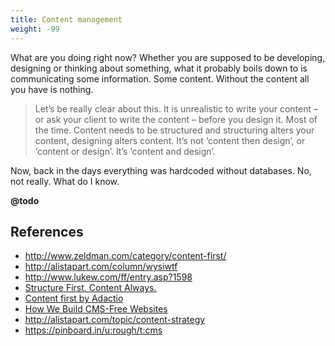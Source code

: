 ```yaml
---
title: Content management
weight: -99
---
```


What are you doing right now? Whether you are supposed to be developing, designing or thinking about something, what it probably boils down to is communicating some information. Some content. Without the content all you have is nothing.

> Let’s be really clear about this. It is unrealistic to write your content – or ask your client to write the content – before you design it. Most of the time. Content needs to be structured and structuring alters your content, designing alters content. It’s not ‘content then design’, or ‘content or design’. It’s ‘content and design’.

Now, back in the days everything was hardcoded without databases. No, not really. What do I know.

**@todo**

## References

- http://www.zeldman.com/category/content-first/
- http://alistapart.com/column/wysiwtf
- http://www.lukew.com/ff/entry.asp?1598
- [Structure First. Content Always.](http://www.markboulton.co.uk/journal/structure-first-content-always)
- [Content first by Adactio](http://adactio.com/journal/4523/)
- [How We Build CMS-Free Websites](http://developmentseed.org/blog/2012/07/27/build-cms-free-websites/)
- http://alistapart.com/topic/content-strategy
- https://pinboard.in/u:rough/t:cms
